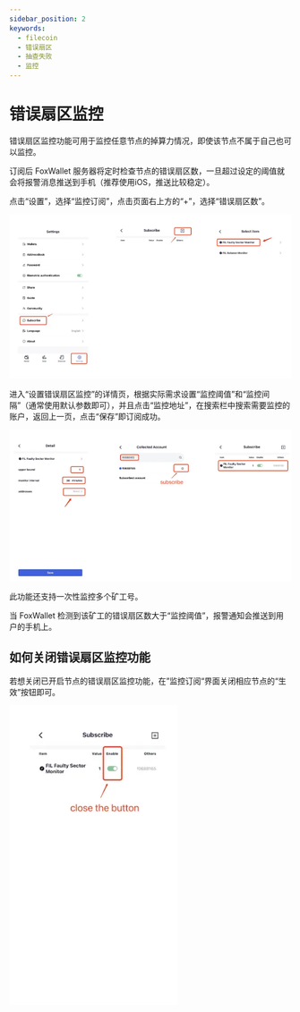 ```yaml
---
sidebar_position: 2
keywords:
  - filecoin
  - 错误扇区
  - 抽查失败
  - 监控
---
```


# 错误扇区监控
错误扇区监控功能可用于监控任意节点的掉算力情况，即使该节点不属于自己也可以监控。

订阅后 FoxWallet 服务器将定时检查节点的错误扇区数，一旦超过设定的阈值就会将报警消息推送到手机（推荐使用iOS，推送比较稳定）。

点击“设置”，选择“监控订阅”，点击页面右上方的“+”，选择“错误扇区数”。

![](../img/faulty-sector-monitor.webp)

进入“设置错误扇区监控”的详情页，根据实际需求设置“监控阈值”和“监控间隔”（通常使用默认参数即可），并且点击“监控地址”，在搜索栏中搜索需要监控的账户，返回上一页，点击“保存”即订阅成功。

![](../img/faulty-sector-monitor2.webp)

此功能还支持一次性监控多个矿工号。

当 FoxWallet 检测到该矿工的错误扇区数大于“监控阈值”，报警通知会推送到用户的手机上。

## 如何关闭错误扇区监控功能
若想关闭已开启节点的错误扇区监控功能，在”监控订阅“界面关闭相应节点的“生效”按钮即可。

![](../img/deactive-monitor.webp)



